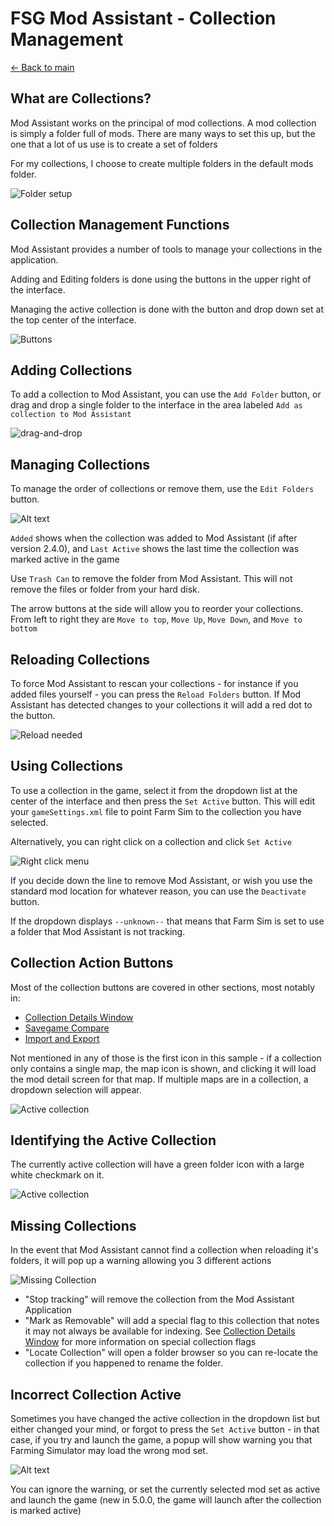 # FSG Mod Assistant - Collection Management

[← Back to main](index.html)

## What are Collections?

Mod Assistant works on the principal of mod collections.  A mod collection is simply a folder full of mods.  There are many ways to set this up, but the one that a lot of us use is to create a set of folders

For my collections, I choose to create multiple folders in the default mods folder.

![Folder setup](img340/collections-on-disk.webp)

## Collection Management Functions

Mod Assistant provides a number of tools to manage your collections in the application.

Adding and Editing folders is done using the buttons in the upper right of the interface.

Managing the active collection is done with the button and drop down set at the top center of the interface.

![Buttons](img340/main-window-part-collect-manage.png)

## Adding Collections

To add a collection to Mod Assistant, you can use the `Add Folder` button, or drag and drop a single folder to the interface in the area labeled `Add as collection to Mod Assistant`

![drag-and-drop](img340/drag-drop-collection.png)

## Managing Collections

To manage the order of collections or remove them, use the `Edit Folders` button.

![Alt text](img340/collection-manage.png)

`Added` shows when the collection was added to Mod Assistant (if after version 2.4.0), and `Last Active` shows the last time the collection was marked active in the game

Use <i class="bi bi-trash3"></i> `Trash Can` to remove the folder from Mod Assistant. This will not remove the files or folder from your hard disk.

The arrow buttons at the side will allow you to reorder your collections.  From left to right they are `Move to top`, `Move Up`, `Move Down`, and `Move to bottom`

## Reloading Collections

To force Mod Assistant to rescan your collections - for instance if you added files yourself - you can press the `Reload Folders` button.  If Mod Assistant has detected changes to your collections it will add a red dot to the button.

![Reload needed](img340/reload-needed.webp)

## Using Collections

To use a collection in the game, select it from the dropdown list at the center of the interface and then press the `Set Active` button.  This will edit your `gameSettings.xml` file to point Farm Sim to the collection you have selected.

Alternatively, you can right click on a collection and click `Set Active`

![Right click menu](img340/context-collection.png)

If you decide down the line to remove Mod Assistant, or wish you use the standard mod location for whatever reason, you can use the `Deactivate` button.

If the dropdown displays `--unknown--` that means that Farm Sim is set to use a folder that Mod Assistant is not tracking.

## Collection Action Buttons

Most of the collection buttons are covered in other sections, most notably in:

- [Collection Details Window](details.html)
- [Savegame Compare](savegame.html)
- [Import and Export](importexport.html)

Not mentioned in any of those is the first icon in this sample - if a collection only contains a single map, the map icon is shown, and clicking it will load the mod detail screen for that map.  If multiple maps are in a collection, a dropdown selection will appear.

![Active collection](img340/collection-entry.png)

## Identifying the Active Collection

The currently active collection will have a green folder icon with a large white checkmark on it.

![Active collection](img340/active-collection.png)

## Missing Collections

In the event that Mod Assistant cannot find a collection when reloading it's folders, it will pop up a warning allowing you 3 different actions

![Missing Collection](img340/missing-collection.png)

- "Stop tracking" will remove the collection from the Mod Assistant Application
- "Mark as Removable" will add a special flag to this collection that notes it may not always be available for indexing.  See [Collection Details Window](details.html) for more information on special collection flags
- "Locate Collection" will open a folder browser so you can re-locate the collection if you happened to rename the folder.

## Incorrect Collection Active

Sometimes you have changed the active collection in the dropdown list but either changed your mind, or forgot to press the `Set Active` button - in that case, if you try and launch the game, a popup will show warning you that Farming Simulator may load the wrong mod set.

![Alt text](img340/collection-mismatch.png)

You can ignore the warning, or set the currently selected mod set as active and launch the game (new in 5.0.0, the game will launch after the collection is marked active)

